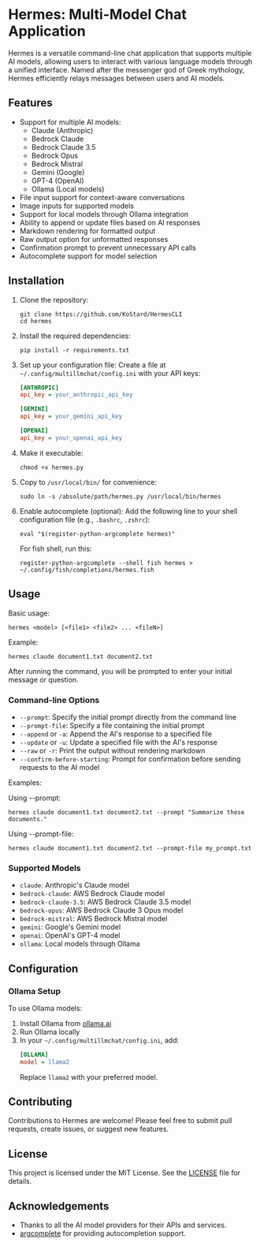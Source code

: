 # Hermes: Multi-Model Chat Application

Hermes is a versatile command-line chat application that supports multiple AI models, allowing users to interact with various language models through a unified interface. Named after the messenger god of Greek mythology, Hermes efficiently relays messages between users and AI models.

## Features

- Support for multiple AI models:
  - Claude (Anthropic)
  - Bedrock Claude
  - Bedrock Claude 3.5
  - Bedrock Opus
  - Bedrock Mistral
  - Gemini (Google)
  - GPT-4 (OpenAI)
  - Ollama (Local models)
- File input support for context-aware conversations
- Image inputs for supported models
- Support for local models through Ollama integration
- Ability to append or update files based on AI responses
- Markdown rendering for formatted output
- Raw output option for unformatted responses
- Confirmation prompt to prevent unnecessary API calls
- Autocomplete support for model selection

## Installation

1. Clone the repository:
   ```
   git clone https://github.com/KoStard/HermesCLI
   cd hermes
   ```

2. Install the required dependencies:
   ```
   pip install -r requirements.txt
   ```

3. Set up your configuration file:
   Create a file at `~/.config/multillmchat/config.ini` with your API keys:
   ```ini
   [ANTHROPIC]
   api_key = your_anthropic_api_key

   [GEMINI]
   api_key = your_gemini_api_key

   [OPENAI]
   api_key = your_openai_api_key
   ```

4. Make it executable:
   ```
   chmod +x hermes.py
   ```

5. Copy to `/usr/local/bin/` for convenience:
    ```
    sudo ln -s /absolute/path/hermes.py /usr/local/bin/hermes
    ```

6. Enable autocomplete (optional):
   Add the following line to your shell configuration file (e.g., `.bashrc`, `.zshrc`):
   ```
   eval "$(register-python-argcomplete hermes)"
   ```
   For fish shell, run this:
   ```
   register-python-argcomplete --shell fish hermes > ~/.config/fish/completions/hermes.fish
   ```

## Usage

Basic usage:
```
hermes <model> [<file1> <file2> ... <fileN>]
```

Example:
```
hermes claude document1.txt document2.txt
```

After running the command, you will be prompted to enter your initial message or question.

### Command-line Options

- `--prompt`: Specify the initial prompt directly from the command line
- `--prompt-file`: Specify a file containing the initial prompt
- `--append` or `-a`: Append the AI's response to a specified file
- `--update` or `-u`: Update a specified file with the AI's response
- `--raw` or `-r`: Print the output without rendering markdown
- `--confirm-before-starting`: Prompt for confirmation before sending requests to the AI model

Examples:

Using --prompt:
```
hermes claude document1.txt document2.txt --prompt "Summarize these documents."
```

Using --prompt-file:
```
hermes claude document1.txt document2.txt --prompt-file my_prompt.txt
```

### Supported Models

- `claude`: Anthropic's Claude model
- `bedrock-claude`: AWS Bedrock Claude model
- `bedrock-claude-3.5`: AWS Bedrock Claude 3.5 model
- `bedrock-opus`: AWS Bedrock Claude 3 Opus model
- `bedrock-mistral`: AWS Bedrock Mistral model
- `gemini`: Google's Gemini model
- `openai`: OpenAI's GPT-4 model
- `ollama`: Local models through Ollama

## Configuration

### Ollama Setup

To use Ollama models:

1. Install Ollama from [ollama.ai](https://ollama.ai)
2. Run Ollama locally
3. In your `~/.config/multillmchat/config.ini`, add:
   ```ini
   [OLLAMA]
   model = llama2
   ```
   Replace `llama2` with your preferred model.

## Contributing

Contributions to Hermes are welcome! Please feel free to submit pull requests, create issues, or suggest new features.

## License

This project is licensed under the MIT License. See the [LICENSE](LICENSE) file for details.

## Acknowledgements

- Thanks to all the AI model providers for their APIs and services.
- [argcomplete](https://github.com/kislyuk/argcomplete) for providing autocompletion support.
